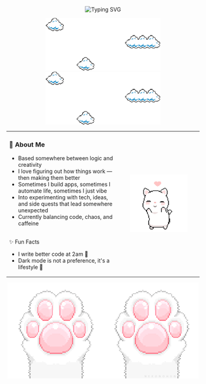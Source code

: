 <p align="center">
  <img src="https://readme-typing-svg.demolab.com?font=Roboto+Mono&weight=500&size=28&pause=1000&color=D3D3D3&center=true&vCenter=true&width=435&lines=Hey+there%2C+I'm+Stefani" alt="Typing SVG" />
</p>

<p align="center">
  <img src="./assets/clouds.gif" width="300" />
  <img src="./assets/clouds.gif" width="300" />
</p>

<table>
<tr>
<td>
  
### 🧩 About Me

- Based somewhere between logic and creativity  
- I love figuring out how things work — then making them better  
- Sometimes I build apps, sometimes I automate life, sometimes I just vibe  
- Into experimenting with tech, ideas, and side quests that lead somewhere unexpected  
- Currently balancing code, chaos, and caffeine
<br/>
✨ Fun Facts

- I write better code at 2am 🌙  
- Dark mode is not a preference, it's a lifestyle 🌚

</td>

<td align="center" width="200">
  <img src="./assets/catDancing.gif" width="150" alt="cat dancing gif" />
</td>
</tr>
</table>

<p align="center">
  <img src="./assets/catClaws.gif" />
</p>

